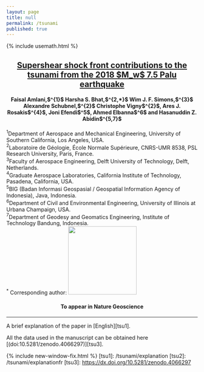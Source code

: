 ```yaml
---
layout: page
title: null
permalink: /tsunami
published: true
---
```


{% include usemath.html %}

<h2 align="center"><a href="https://harshasbhat.github.io/files/AmlaniBhatSimons2020a.pdf"> Supershear shock front contributions to the tsunami from the 2018 $M_w$ 7.5 Palu earthquake</a></h2>	
<h4 align="center">Faisal Amlani,$^{1}$ Harsha S. Bhat,$^{2,*}$ Wim J. F. Simons,$^{3}$ Alexandre Schubnel,$^{2}$ Christophe Vigny$^{2}$, Ares J. Rosakis$^{4}$, Joni Efendi$^5$, Ahmed Elbanna$^6$ and Hasanuddin Z. Abidin$^{5,7}$</h4>

$^1$Department of Aerospace and Mechanical Engineering, University of Southern California, Los Angeles, USA.<br>
$^2$Laboratoire de Géologie, École Normale Supérieure, CNRS-UMR 8538, PSL Research University, Paris, France.<br>
$^3$Faculty of Aerospace Engineering, Delft University of Technology, Delft, Netherlands.<br>
$^4$Graduate Aerospace Laboratories, California Institute of Technology, Pasadena, California, USA.<br>
$^5$BIG (Badan Informasi Geospasial / Geospatial Information Agency of Indonesia), Java, Indonesia.<br>
$^6$Department of Civil and Environmental Engineering, University of Illinois at Urbana Champaign, USA.<br>
$^7$Department of Geodesy and Geomatics Engineering, Institute of Technology Bandung, Indonesia.<br>
$^*$ Corresponding author: <img src="{{site.baseurl}}/images/email.png" class="responsive"><br>

<h4 align="Center">To appear in Nature Geoscience</h4>
<hr>

A brief explanation of the paper in [English][tsu1]. 

All the data used in the manuscript can be obtained here [(doi:10.5281/zenodo.4066297)][tsu3].

<style>
.responsive {
  width: 180px;
  max-width: 300px;
  height: auto;
}
</style>
{% include new-window-fix.html %}
[tsu1]: /tsunami/explanation
[tsu2]: /tsunami/explanationfr
[tsu3]: https://dx.doi.org/10.5281/zenodo.4066297


